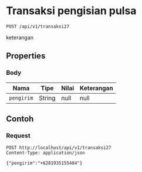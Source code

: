# Transaksi pengisian pulsa
```http
POST /api/v1/transaksi27
```
keterangan
## Properties
### Body
Nama | Tipe | Nilai | Keterangan
--- | --- | --- | ---
<code>pengirim</code> | String | null | null
## Contoh
### Request
```http
POST http://localhost/api/v1/transaksi27
Content-Type: application/json

{"pengirim":"+6281935155404"}


```
